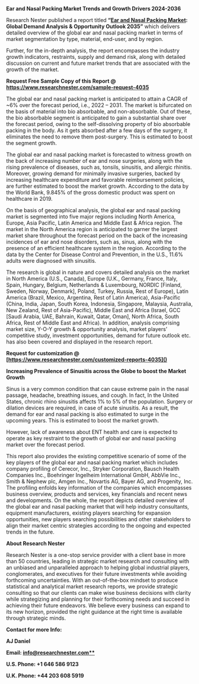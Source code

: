 ﻿**Ear and Nasal Packing Market Trends and Growth Drivers 2024-2036**

Research Nester published a report titled **“[Ear and Nasal Packing Market](https://www.researchnester.com/reports/ear-and-nasal-packing-market/4035): Global Demand Analysis & Opportunity Outlook 2035”** which delivers detailed overview of the global ear and nasal packing market in terms of market segmentation by type, material, end-user, and by region.

Further, for the in-depth analysis, the report encompasses the industry growth indicators, restraints, supply and demand risk, along with detailed discussion on current and future market trends that are associated with the growth of the market.

**Request Free Sample Copy of this Report @ <https://www.researchnester.com/sample-request-4035>** 

The global ear and nasal packing market is anticipated to attain a CAGR of ~6% over the forecast period, i.e., 2022 – 2031. The market is bifurcated on the basis of material into bio absorbable, and non-absorbable. Out of these, the bio absorbable segment is anticipated to gain a substantial share over the forecast period, owing to the self-dissolving property of bio absorbable packing in the body. As it gets absorbed after a few days of the surgery, it eliminates the need to remove them post-surgery. This is estimated to boost the segment growth. 

The global ear and nasal packing market is forecasted to witness growth on the back of increasing number of ear and nose surgeries, along with the rising prevalence of diseases, such as, tonsils, sinusitis, and allergic rhinitis. Moreover, growing demand for minimally invasive surgeries, backed by increasing healthcare expenditure and favorable reimbursement policies, are further estimated to boost the market growth. According to the data by the World Bank, 9.845% of the gross domestic product was spent on healthcare in 2019.  

On the basis of geographical analysis, the global ear and nasal packing market is segmented into five major regions including North America, Europe, Asia Pacific, Latin America and Middle East & Africa region. The market in the North America region is anticipated to garner the largest market share throughout the forecast period on the back of the increasing incidences of ear and nose disorders, such as, sinus, along with the presence of an efficient healthcare system in the region. According to the data by the Center for Disease Control and Prevention, in the U.S., 11.6% adults were diagnosed with sinusitis. 

The research is global in nature and covers detailed analysis on the market in North America (U.S., Canada), Europe (U.K., Germany, France, Italy, Spain, Hungary, Belgium, Netherlands & Luxembourg, NORDIC [Finland, Sweden, Norway, Denmark], Poland, Turkey, Russia, Rest of Europe), Latin America (Brazil, Mexico, Argentina, Rest of Latin America), Asia-Pacific (China, India, Japan, South Korea, Indonesia, Singapore, Malaysia, Australia, New Zealand, Rest of Asia-Pacific), Middle East and Africa (Israel, GCC [Saudi Arabia, UAE, Bahrain, Kuwait, Qatar, Oman], North Africa, South Africa, Rest of Middle East and Africa). In addition, analysis comprising market size, Y-O-Y growth & opportunity analysis, market players’ competitive study, investment opportunities, demand for future outlook etc. has also been covered and displayed in the research report.

**Request for customization @ [https://www.researchnester.com/customized-reports-4035]()** 

**Increasing Prevalence of Sinusitis across the Globe to boost the Market Growth**

Sinus is a very common condition that can cause extreme pain in the nasal passage, headache, breathing issues, and cough. In fact, In the United States, chronic rhino sinusitis affects 1% to 5% of the population. Surgery or dilation devices are required, in case of acute sinusitis. As a result, the demand for ear and nasal packing is also estimated to surge in the upcoming years. This is estimated to boost the market growth. 

However, lack of awareness about ENT health and care is expected to operate as key restraint to the growth of global ear and nasal packing market over the forecast period.

This report also provides the existing competitive scenario of some of the key players of the global ear and nasal packing market which includes company profiling of Cerecor, Inc., Stryker Corporation, Bausch Health Companies Inc., Boehringer Ingelheim International GmbH, AbbVie Inc., Smith & Nephew plc, Amgen Inc., Novartis AG, Bayer AG, and Progenity, Inc. The profiling enfolds key information of the companies which encompasses business overview, products and services, key financials and recent news and developments. On the whole, the report depicts detailed overview of the global ear and nasal packing market that will help industry consultants, equipment manufacturers, existing players searching for expansion opportunities, new players searching possibilities and other stakeholders to align their market centric strategies according to the ongoing and expected trends in the future.

<a name="_hlk168910495"></a>**About Research Nester**

Research Nester is a one-stop service provider with a client base in more than 50 countries, leading in strategic market research and consulting with an unbiased and unparalleled approach to helping global industrial players, conglomerates, and executives for their future investments while avoiding forthcoming uncertainties. With an out-of-the-box mindset to produce statistical and analytical market research reports, we provide strategic consulting so that our clients can make wise business decisions with clarity while strategizing and planning for their forthcoming needs and succeed in achieving their future endeavors. We believe every business can expand to its new horizon, provided the right guidance at the right time is available through strategic minds.

**Contact for more Info:**

**AJ Daniel**

**Email: [info@researchnester.com**](mailto:info@researchnester.com)**

**U.S. Phone: +1 646 586 9123** 

**U.K. Phone: +44 203 608 5919**
